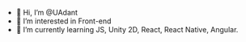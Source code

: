 - 👋 Hi, I’m @UAdant
- 👀 I’m interested in Front-end
- 🌱 I’m currently learning JS, Unity 2D, React, React Native, Angular.

<!---
UAdant/UAdant is a ✨ special ✨ repository because its `README.md` (this file) appears on your GitHub profile.
You can click the Preview link to take a look at your changes.
--->
